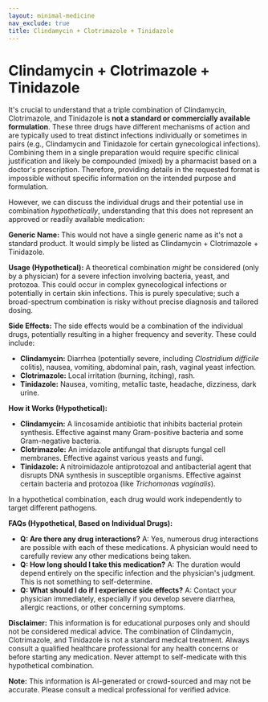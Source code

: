 ```yaml
---
layout: minimal-medicine
nav_exclude: true
title: Clindamycin + Clotrimazole + Tinidazole
---
```


# Clindamycin + Clotrimazole + Tinidazole

It's crucial to understand that a triple combination of Clindamycin, Clotrimazole, and Tinidazole is **not a standard or commercially available formulation**.  These three drugs have different mechanisms of action and are typically used to treat distinct infections individually or sometimes in pairs (e.g., Clindamycin and Tinidazole for certain gynecological infections). Combining them in a single preparation would require specific clinical justification and likely be compounded (mixed) by a pharmacist based on a doctor's prescription. Therefore, providing details in the requested format is impossible without specific information on the intended purpose and formulation.

However, we can discuss the individual drugs and their potential use in combination *hypothetically*, understanding that this does not represent an approved or readily available medication:

**Generic Name:**  This would not have a single generic name as it's not a standard product.  It would simply be listed as Clindamycin + Clotrimazole + Tinidazole.

**Usage (Hypothetical):** A theoretical combination *might* be considered (only by a physician) for a severe infection involving bacteria, yeast, and protozoa. This could occur in complex gynecological infections or potentially in certain skin infections.  This is purely speculative; such a broad-spectrum combination is risky without precise diagnosis and tailored dosing.

**Side Effects:** The side effects would be a combination of the individual drugs, potentially resulting in a higher frequency and severity. These could include:

* **Clindamycin:** Diarrhea (potentially severe, including *Clostridium difficile* colitis), nausea, vomiting, abdominal pain, rash, vaginal yeast infection.
* **Clotrimazole:** Local irritation (burning, itching), rash.
* **Tinidazole:** Nausea, vomiting, metallic taste, headache, dizziness, dark urine.

**How it Works (Hypothetical):**

* **Clindamycin:** A lincosamide antibiotic that inhibits bacterial protein synthesis. Effective against many Gram-positive bacteria and some Gram-negative bacteria.
* **Clotrimazole:** An imidazole antifungal that disrupts fungal cell membranes. Effective against various yeasts and fungi.
* **Tinidazole:** A nitroimidazole antiprotozoal and antibacterial agent that disrupts DNA synthesis in susceptible organisms. Effective against certain bacteria and protozoa (like *Trichomonas vaginalis*).

In a hypothetical combination, each drug would work independently to target different pathogens.

**FAQs (Hypothetical, Based on Individual Drugs):**

* **Q: Are there any drug interactions?** A: Yes, numerous drug interactions are possible with each of these medications.  A physician would need to carefully review any other medications being taken.
* **Q: How long should I take this medication?** A: The duration would depend entirely on the specific infection and the physician's judgment.  This is not something to self-determine.
* **Q: What should I do if I experience side effects?** A: Contact your physician immediately, especially if you develop severe diarrhea, allergic reactions, or other concerning symptoms.

**Disclaimer:** This information is for educational purposes only and should not be considered medical advice.  The combination of Clindamycin, Clotrimazole, and Tinidazole is not a standard medical treatment.  Always consult a qualified healthcare professional for any health concerns or before starting any medication.  Never attempt to self-medicate with this hypothetical combination.


**Note:** This information is AI-generated or crowd-sourced and may not be accurate. Please consult a medical professional for verified advice.